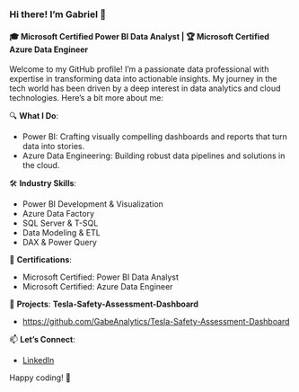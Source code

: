 ### Hi there! I’m Gabriel 👋

#### 🎓 Microsoft Certified Power BI Data Analyst | 🏆 Microsoft Certified Azure Data Engineer

Welcome to my GitHub profile! I’m a passionate data professional with expertise in transforming data into actionable insights. 
My journey in the tech world has been driven by a deep interest in data analytics and cloud technologies. Here’s a bit more about me:

🔍 **What I Do**:
- Power BI: Crafting visually compelling dashboards and reports that turn data into stories.
- Azure Data Engineering: Building robust data pipelines and solutions in the cloud.

🛠 **Industry Skills**:
- Power BI Development & Visualization
- Azure Data Factory
- SQL Server & T-SQL
- Data Modeling & ETL
- DAX & Power Query

💼 **Certifications**:
- Microsoft Certified: Power BI Data Analyst
- Microsoft Certified: Azure Data Engineer

🌟 **Projects**:
**Tesla-Safety-Assessment-Dashboard**

- https://github.com/GabeAnalytics/Tesla-Safety-Assessment-Dashboard

📫 **Let’s Connect**:
- [
LinkedIn](https://www.linkedin.com/in/gabriel-sibomana-656270311/)


Happy coding! 🚀


